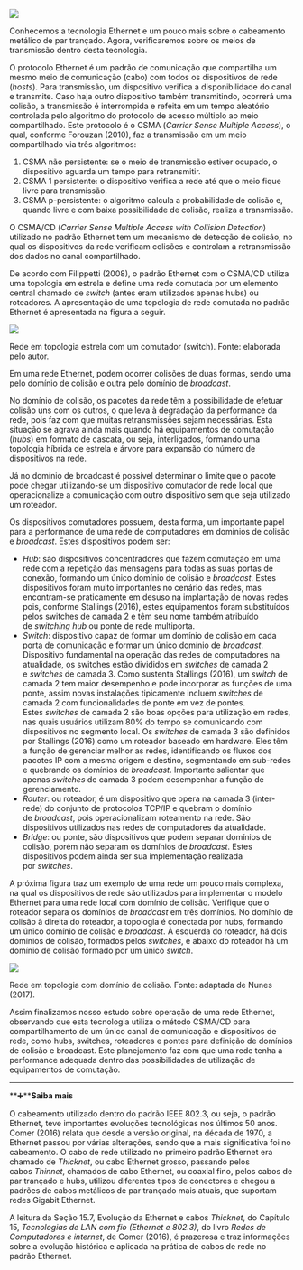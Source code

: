 [![](https://ampli-images.s3.amazonaws.com/production/4cf98b3f-a15f-4aa1-a7e0-ed65722ec3ce/original)](https://ampli-images.s3.amazonaws.com/production/4cf98b3f-a15f-4aa1-a7e0-ed65722ec3ce/original)

Conhecemos a tecnologia Ethernet e um pouco mais sobre o cabeamento metálico de par trançado. Agora, verificaremos sobre os meios de transmissão dentro desta tecnologia.

O protocolo Ethernet é um padrão de comunicação que compartilha um mesmo meio de comunicação (cabo) com todos os dispositivos de rede (_hosts_). Para transmissão, um dispositivo verifica a disponibilidade do canal e transmite. Caso haja outro dispositivo também transmitindo, ocorrerá uma colisão, a transmissão é interrompida e refeita em um tempo aleatório controlada pelo algoritmo do protocolo de acesso múltiplo ao meio compartilhado. Este protocolo é o CSMA (_Carrier Sense Multiple Access_), o qual, conforme Forouzan (2010), faz a transmissão em um meio compartilhado via três algoritmos:

1. CSMA não persistente: se o meio de transmissão estiver ocupado, o dispositivo aguarda um tempo para retransmitir.
2. CSMA 1 persistente: o dispositivo verifica a rede até que o meio fique livre para transmissão.
3. CSMA p-persistente: o algoritmo calcula a probabilidade de colisão e, quando livre e com baixa possibilidade de colisão, realiza a transmissão.

O CSMA/CD (_Carrier Sense Multiple Access with Collision Detection_) utilizado no padrão Ethernet tem um mecanismo de detecção de colisão, no qual os dispositivos da rede verificam colisões e controlam a retransmissão dos dados no canal compartilhado.

De acordo com Filippetti (2008), o padrão Ethernet com o CSMA/CD utiliza uma topologia em estrela e define uma rede comutada por um elemento central chamado de _switch_ (antes eram utilizados apenas hubs) ou roteadores. A apresentação de uma topologia de rede comutada no padrão Ethernet é apresentada na figura a seguir.

[![](https://ampli-images.s3.amazonaws.com/production/8961ad2d-0b90-483f-a081-70504eb4c545/original)](https://ampli-images.s3.amazonaws.com/production/8961ad2d-0b90-483f-a081-70504eb4c545/original)

Rede em topologia estrela com um comutador (switch). Fonte: elaborada pelo autor.

Em uma rede Ethernet, podem ocorrer colisões de duas formas, sendo uma pelo domínio de colisão e outra pelo domínio de _broadcast_.

No domínio de colisão, os pacotes da rede têm a possibilidade de efetuar colisão uns com os outros, o que leva à degradação da performance da rede, pois faz com que muitas retransmissões sejam necessárias. Esta situação se agrava ainda mais quando há equipamentos de comutação (_hubs_) em formato de cascata, ou seja, interligados, formando uma topologia híbrida de estrela e árvore para expansão do número de dispositivos na rede.

Já no domínio de broadcast é possível determinar o limite que o pacote pode chegar utilizando-se um dispositivo comutador de rede local que operacionalize a comunicação com outro dispositivo sem que seja utilizado um roteador.

Os dispositivos comutadores possuem, desta forma, um importante papel para a performance de uma rede de computadores em domínios de colisão e _broadcast_. Estes dispositivos podem ser:

- _Hub_: são dispositivos concentradores que fazem comutação em uma rede com a repetição das mensagens para todas as suas portas de conexão, formando um único domínio de colisão e _broadcast_. Estes dispositivos foram muito importantes no cenário das redes, mas encontram-se praticamente em desuso na implantação de novas redes pois, conforme Stallings (2016), estes equipamentos foram substituídos pelos switches de camada 2 e têm seu nome também atribuído de _switching hub_ ou ponte de rede multiporta.
- _Switch_: dispositivo capaz de formar um domínio de colisão em cada porta de comunicação e formar um único domínio de _broadcast_. Dispositivo fundamental na operação das redes de computadores na atualidade, os switches estão divididos em _switches_ de camada 2 e _switches_ de camada 3. Como sustenta Stallings (2016), um _switch_ de camada 2 tem maior desempenho e pode incorporar as funções de uma ponte, assim novas instalações tipicamente incluem _switches_ de camada 2 com funcionalidades de ponte em vez de pontes. Estes _switches_ de camada 2 são boas opções para utilização em redes, nas quais usuários utilizam 80% do tempo se comunicando com dispositivos no segmento local. Os _switches_ de camada 3 são definidos por Stallings (2016) como um roteador baseado em hardware. Eles têm a função de gerenciar melhor as redes, identificando os fluxos dos pacotes IP com a mesma origem e destino, segmentando em sub-redes e quebrando os domínios de _broadcast_. Importante salientar que apenas _switches_ de camada 3 podem desempenhar a função de gerenciamento.
- _Router_: ou roteador, é um dispositivo que opera na camada 3 (inter-rede) do conjunto de protocolos TCP/IP e quebram o domínio de _broadcast_, pois operacionalizam roteamento na rede. São dispositivos utilizados nas redes de computadores da atualidade.
- _Bridge_: ou ponte, são dispositivos que podem separar domínios de colisão, porém não separam os domínios de _broadcast_. Estes dispositivos podem ainda ser sua implementação realizada por _switches_.

A próxima figura traz um exemplo de uma rede um pouco mais complexa, na qual os dispositivos de rede são utilizados para implementar o modelo Ethernet para uma rede local com domínio de colisão. Verifique que o roteador separa os domínios de _broadcast_ em três domínios. No domínio de colisão à direita do roteador, a topologia é conectada por hubs, formando um único domínio de colisão e _broadcast_. À esquerda do roteador, há dois domínios de colisão, formados pelos _switches_, e abaixo do roteador há um domínio de colisão formado por um único _switch_.

[![](https://ampli-images.s3.amazonaws.com/production/351d7734-f4e7-4d40-82ef-5009ec266c3f/original)](https://ampli-images.s3.amazonaws.com/production/351d7734-f4e7-4d40-82ef-5009ec266c3f/original)

Rede em topologia com domínio de colisão. Fonte: adaptada de Nunes (2017).

Assim finalizamos nosso estudo sobre operação de uma rede Ethernet, observando que esta tecnologia utiliza o método CSMA/CD para compartilhamento de um único canal de comunicação e dispositivos de rede, como hubs, switches, roteadores e pontes para definição de domínios de colisão e broadcast. Este planejamento faz com que uma rede tenha a performance adequada dentro das possibilidades de utilização de equipamentos de comutação.

______

**➕****Saiba mais**

O cabeamento utilizado dentro do padrão IEEE 802.3, ou seja, o padrão Ethernet, teve importantes evoluções tecnológicas nos últimos 50 anos. Comer (2016) relata que desde a versão original, na década de 1970, a Ethernet passou por várias alterações, sendo que a mais significativa foi no cabeamento. O cabo de rede utilizado no primeiro padrão Ethernet era chamado de _Thicknet_, ou cabo Ethernet grosso, passando pelos cabos _Thinnet_, chamados de cabo Ethernet, ou coaxial fino, pelos cabos de par trançado e hubs, utilizou diferentes tipos de conectores e chegou a padrões de cabos metálicos de par trançado mais atuais, que suportam redes Gigabit Ethernet.

A leitura da Seção 15.7, Evolução da Ethernet e cabos _Thicknet_, do Capítulo 15, _Tecnologias de LAN com fio (Ethernet e 802.3)_, do livro _Redes de Computadores e internet_, de Comer (2016), é prazerosa e traz informações sobre a evolução histórica e aplicada na prática de cabos de rede no padrão Ethernet.
